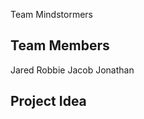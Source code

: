 Team Mindstormers

Team Members
------------

Jared
Robbie
Jacob
Jonathan

Project Idea
------------


